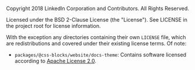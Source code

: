 Copyright 2018 LinkedIn Corporation and Contributors.
All Rights Reserved.

Licensed under the BSD 2-Clause License (the "License").
See LICENSE in the project root for license information.

With the exception any directories containing their own `LICENSE` file, which are redistributions and covered under their existing license terms. Of note:

* `packages/@css-blocks/website/docs-theme`: Contains software licensed according to [Apache License 2.0](./packages/@css-blocks/website/docs-theme/LICENSE).
